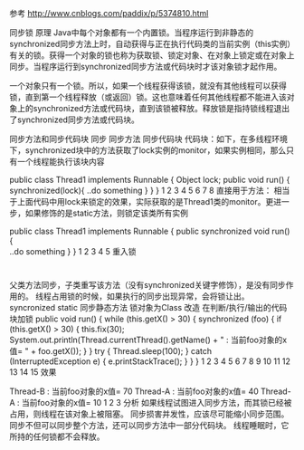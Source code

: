 参考
http://www.cnblogs.com/paddix/p/5374810.html

同步锁
原理
Java中每个对象都有一个内置锁。当程序运行到非静态的synchronized同步方法上时，自动获得与正在执行代码类的当前实例（this实例）有关的锁。获得一个对象的锁也称为获取锁、锁定对象、在对象上锁定或在对象上同步。当程序运行到synchronized同步方法或代码块时才该对象锁才起作用。

一个对象只有一个锁。所以，如果一个线程获得该锁，就没有其他线程可以获得锁，直到第一个线程释放（或返回）锁。这也意味着任何其他线程都不能进入该对象上的synchronized方法或代码块，直到该锁被释放。释放锁是指持锁线程退出了synchronized同步方法或代码块。

同步方法和同步代码块
同步
同步方法
同步代码块
代码块：如下，在多线程环境下，synchronized块中的方法获取了lock实例的monitor，如果实例相同，那么只有一个线程能执行该块内容

public class Thread1 implements Runnable {
   Object lock;
   public void run() {  
       synchronized(lock){
         ..do something
       }
   }
}
1
2
3
4
5
6
7
8
直接用于方法： 相当于上面代码中用lock来锁定的效果，实际获取的是Thread1类的monitor。更进一步，如果修饰的是static方法，则锁定该类所有实例

public class Thread1 implements Runnable {
   public synchronized void run() {  
        ..do something
   }
}
1
2
3
4
5
重入锁
#
父类方法同步，子类重写该方法（没有synchronized关键字修饰），是没有同步作用的。
线程占用锁的时候，如果执行的同步出现异常，会将锁让出。
syncronized static 同步静态方法 锁对象为Class
改造
在判断/执行/输出的代码块加锁
    public void run() {
        while (this.getX() > 30) {
            synchronized (foo) {
                if (this.getX() > 30) {
                    this.fix(30);
                    System.out.println(Thread.currentThread().getName() + " : 当前foo对象的x值= " + foo.getX());
                }
            }
            try {
                Thread.sleep(100);
            } catch (InterruptedException e) {
                e.printStackTrace();
            }
        }
    }
1
2
3
4
5
6
7
8
9
10
11
12
13
14
15
效果

Thread-B : 当前foo对象的x值= 70
Thread-A : 当前foo对象的x值= 40
Thread-A : 当前foo对象的x值= 10
1
2
3
分析
如果线程试图进入同步方法，而其锁已经被占用，则线程在该对象上被阻塞。
同步损害并发性，应该尽可能缩小同步范围。同步不但可以同步整个方法，还可以同步方法中一部分代码块。
线程睡眠时，它所持的任何锁都不会释放。
